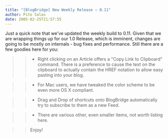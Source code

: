```yaml
---
title: "[BlogBridge] New Weekly Release – 0.11"
author: Pito Salas
date: 2005-02-25T21:57:55
---
```


Just a quick note that we've updated the weekly build to 0.11. Given that we
are wrapping things up for our 1.0 Release, which is imminent, changes are
going to be mostly on internals - bug fixes and performance. Still there are a
few goodies here for you:

>>

>>   * Right clicking on an Article offers a "Copy Link to Clipboard" command.
There is a preference to cause the text on the clipboard to actually contain
the HREF notation to allow easy pasting into your blog.

>>   * For Mac users, we have tweaked the color scheme to be even more OS X
compliant.

>>   * Drag and Drop of shortcuts onto BlogBridge automatically try to
subscribe to them as a new Feed.

>>   * There are various other, even smaller items, not worth listing here.

>>

>> Enjoy!


